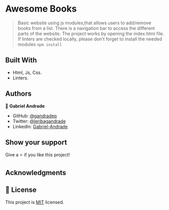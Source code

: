 # Awesome Books

> Basic website using js modules,that allows users to add/remove books from a list. There is a navigation bar to access the different parts of the website.
> The project works by opening the index.html file. If linters are checked locally, please don't forget to install the needed modules `npm install`

## Built With

- Html, Js, Css.
- Linters.

## Authors

👤 **Gabriel Andrade**

- GitHub: [@gandradep](https://github.com/gandradep)
- Twitter: [@leribagandrade](https://twitter.com/leribagandrade)
- LinkedIn: [Gabriel-Andrade](https://www.linkedin.com/in/gabriel-andrade-silla-turca/)


## Show your support

Give a ⭐️ if you like this project!

## Acknowledgments


## 📝 License

This project is [MIT](./LICENSE) licensed.

